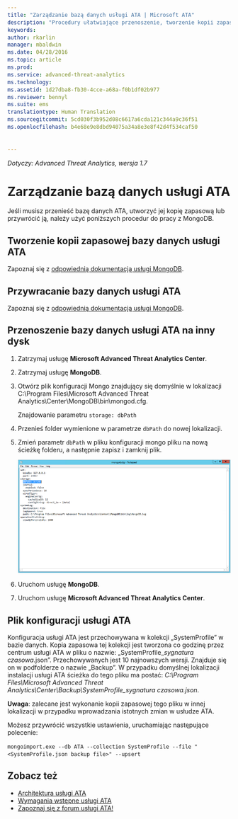 ```yaml
---
title: "Zarządzanie bazą danych usługi ATA | Microsoft ATA"
description: "Procedury ułatwiające przenoszenie, tworzenie kopii zapasowej lub przywracanie bazy danych usługi ATA."
keywords: 
author: rkarlin
manager: mbaldwin
ms.date: 04/28/2016
ms.topic: article
ms.prod: 
ms.service: advanced-threat-analytics
ms.technology: 
ms.assetid: 1d27dba8-fb30-4cce-a68a-f0b1df02b977
ms.reviewer: bennyl
ms.suite: ems
translationtype: Human Translation
ms.sourcegitcommit: 5cd030f3b952d08c6617a6cda121c344a9c36f51
ms.openlocfilehash: b4e68e9e8dbd94075a34a8e3e8f42d4f534caf50


---
```


*Dotyczy: Advanced Threat Analytics, wersja 1.7*



# Zarządzanie bazą danych usługi ATA
Jeśli musisz przenieść bazę danych ATA, utworzyć jej kopię zapasową lub przywrócić ją, należy użyć poniższych procedur do pracy z MongoDB.

## Tworzenie kopii zapasowej bazy danych usługi ATA
Zapoznaj się z [odpowiednią dokumentacją usługi MongoDB](http://docs.mongodb.org/manual/administration/backup/).

## Przywracanie bazy danych usługi ATA
Zapoznaj się z [odpowiednią dokumentacją usługi MongoDB](http://docs.mongodb.org/manual/administration/backup/).

## Przenoszenie bazy danych usługi ATA na inny dysk

1.  Zatrzymaj usługę **Microsoft Advanced Threat Analytics Center**.

2.  Zatrzymaj usługę **MongoDB**.

3.  Otwórz plik konfiguracji Mongo znajdujący się domyślnie w lokalizacji C:\Program Files\Microsoft Advanced Threat Analytics\Center\MongoDB\bin\mongod.cfg.

    Znajdowanie parametru `storage: dbPath`

4.  Przenieś folder wymienione w parametrze `dbPath` do nowej lokalizacji.

5.  Zmień parametr `dbPath` w pliku konfiguracji mongo pliku na nową ścieżkę folderu, a następnie zapisz i zamknij plik.

    ![Modyfikowanie obrazu konfiguracji usługi MongoDB](media/ATA-mongoDB-moveDB.png)

6.  Uruchom usługę **MongoDB**.

7. Uruchom usługę **Microsoft Advanced Threat Analytics Center**.

## Plik konfiguracji usługi ATA
Konfiguracja usługi ATA jest przechowywana w kolekcji „SystemProfile” w bazie danych.
Kopia zapasowa tej kolekcji jest tworzona co godzinę przez centrum usługi ATA w pliku o nazwie: „SystemProfile_*sygnatura czasowa*.json”. Przechowywanych jest 10 najnowszych wersji.
Znajduje się on w podfolderze o nazwie „Backup”. W przypadku domyślnej lokalizacji instalacji usługi ATA ścieżka do tego pliku ma postać: *C:\Program Files\Microsoft Advanced Threat Analytics\Center\Backup\SystemProfile_*sygnatura czasowa*.json*. 

**Uwaga**: zalecane jest wykonanie kopii zapasowej tego pliku w innej lokalizacji w przypadku wprowadzania istotnych zmian w usłudze ATA.

Możesz przywrócić wszystkie ustawienia, uruchamiając następujące polecenie:

`mongoimport.exe --db ATA --collection SystemProfile --file "<SystemProfile.json backup file>" --upsert`

## Zobacz też
- [Architektura usługi ATA](/advanced-threat-analytics/plan-design/ata-architecture)
- [Wymagania wstępne usługi ATA](/advanced-threat-analytics/plan-design/ata-prerequisites)
- [Zapoznaj się z forum usługi ATA!](https://social.technet.microsoft.com/Forums/security/home?forum=mata)




<!--HONumber=Aug16_HO5-->


